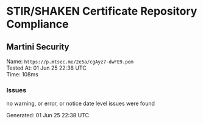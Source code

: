 # STIR/SHAKEN Certificate Repository Compliance

## Martini Security

Name: `https://p.mtsec.me/2e5a/cgAyz7-dwFE9.pem`\
Tested At: 01 Jun 25 22:38 UTC\
Time: 108ms

### Issues

no warning, or error, or notice date level issues were found

Generated: 01 Jun 25 22:38 UTC